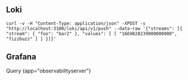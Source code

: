 #
## Loki
```shell
curl -v -H "Content-Type: application/json" -XPOST -s "http://localhost:3100/loki/api/v1/push" --data-raw '{"streams": [{ "stream": { "foo": "bar2" }, "values": [ [ "1669828239000000000", "fizzbuzz" ] ] }]}'
```


## Grafana
Query
{app="observabilityserver"}